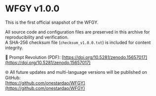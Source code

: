 # WFGY v1.0.0

This is the first official snapshot of the WFGY.

All source code and configuration files are preserved in this archive for reproducibility and verification.  
A SHA-256 checksum file (`checksum_v1.0.0.txt`) is included for content integrity.

📄 Prompt Revolution (PDF): [https://doi.org/10.5281/zenodo.15657017](https://doi.org/10.5281/zenodo.15657017)

🌐 All future updates and multi-language versions will be published on GitHub:  
[https://github.com/onestardao/WFGY](https://github.com/onestardao/WFGY)
